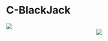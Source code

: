 # C-BlackJack
<img src="https://capsule-render.vercel.app/api?type=waving&color=auto&height=200&section=header&text=C-BlackJack&fontSize=90" />
	<div align="center">
	<img src="https://img.shields.io/badge/C-007396?style=flat&logo=C&logoColor=white" />

</div>
